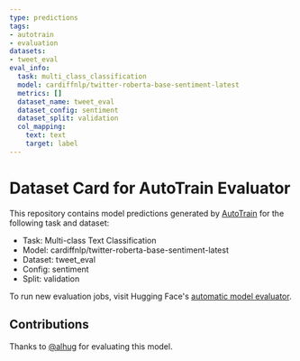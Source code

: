 ```yaml
---
type: predictions
tags:
- autotrain
- evaluation
datasets:
- tweet_eval
eval_info:
  task: multi_class_classification
  model: cardiffnlp/twitter-roberta-base-sentiment-latest
  metrics: []
  dataset_name: tweet_eval
  dataset_config: sentiment
  dataset_split: validation
  col_mapping:
    text: text
    target: label
---
```

# Dataset Card for AutoTrain Evaluator

This repository contains model predictions generated by [AutoTrain](https://huggingface.co/autotrain) for the following task and dataset:

* Task: Multi-class Text Classification
* Model: cardiffnlp/twitter-roberta-base-sentiment-latest
* Dataset: tweet_eval
* Config: sentiment
* Split: validation

To run new evaluation jobs, visit Hugging Face's [automatic model evaluator](https://huggingface.co/spaces/autoevaluate/model-evaluator).

## Contributions

Thanks to [@alhug](https://huggingface.co/alhug) for evaluating this model.